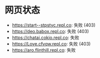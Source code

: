 # 网页状态
- https://start--stpstyc.repl.co: 失败 (403)
- https://deo.babox.repl.co: 失败 (403)
- https://chatai.cokio.repl.co: 失败
- https://Love.cfvqw.repl.co: 失败 (403)
- https://aro.flinthill.repl.co: 失败
